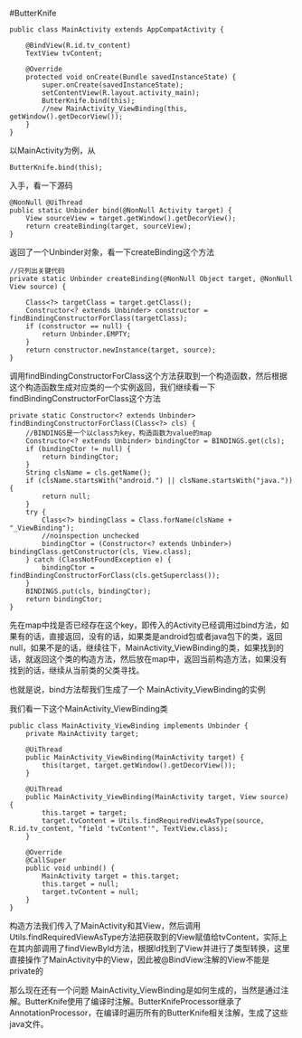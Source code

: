 #ButterKnife

	public class MainActivity extends AppCompatActivity {

    	@BindView(R.id.tv_content)
    	TextView tvContent;

    	@Override
    	protected void onCreate(Bundle savedInstanceState) {
        	super.onCreate(savedInstanceState);
        	setContentView(R.layout.activity_main);
        	ButterKnife.bind(this);
        	//new MainActivity_ViewBinding(this, getWindow().getDecorView());
    	}
	}

 以MainActivity为例，从    
 
 	ButterKnife.bind(this);
 入手，看一下源码
 
 	@NonNull @UiThread
 	public static Unbinder bind(@NonNull Activity target) {
   		View sourceView = target.getWindow().getDecorView();
    	return createBinding(target, sourceView);
  	}
  	
 返回了一个Unbinder对象，看一下createBinding这个方法
 
 	//只列出关键代码
 	private static Unbinder createBinding(@NonNull Object target, @NonNull View source) {
 	
    	Class<?> targetClass = target.getClass();
    	Constructor<? extends Unbinder> constructor = findBindingConstructorForClass(targetClass);
    	if (constructor == null) {
      		return Unbinder.EMPTY;
    	}
      	return constructor.newInstance(target, source);
    }
    
调用findBindingConstructorForClass这个方法获取到一个构造函数，然后根据这个构造函数生成对应类的一个实例返回，我们继续看一下findBindingConstructorForClass这个方法

	private static Constructor<? extends Unbinder> findBindingConstructorForClass(Class<?> cls) {
		//BINDINGS是一个以class为key，构造函数为value的map
    	Constructor<? extends Unbinder> bindingCtor = BINDINGS.get(cls);
    	if (bindingCtor != null) {
      		return bindingCtor;
    	}
    	String clsName = cls.getName();
    	if (clsName.startsWith("android.") || clsName.startsWith("java.")) {
      		return null;
    	}
    	try {
      		Class<?> bindingClass = Class.forName(clsName + "_ViewBinding");
      		//noinspection unchecked
     	 	bindingCtor = (Constructor<? extends Unbinder>) bindingClass.getConstructor(cls, View.class);
    	} catch (ClassNotFoundException e) {
     		bindingCtor = findBindingConstructorForClass(cls.getSuperclass());
    	} 
    	BINDINGS.put(cls, bindingCtor);
    	return bindingCtor;
  	}
  	
先在map中找是否已经存在这个key，即传入的Activity已经调用过bind方法，如果有的话，直接返回，没有的话，如果类是android包或者java包下的类，返回null，如果不是的话，继续往下，MainActivity_ViewBinding的类，如果找到的话，就返回这个类的构造方法，然后放在map中，返回当前构造方法，如果没有找到的话，继续从当前类的父类寻找。

也就是说，bind方法帮我们生成了一个 MainActivity_ViewBinding的实例

我们看一下这个MainActivity_ViewBinding类

	public class MainActivity_ViewBinding implements Unbinder {
  		private MainActivity target;

 	 	@UiThread
  		public MainActivity_ViewBinding(MainActivity target) {
    		this(target, target.getWindow().getDecorView());
  		}

  		@UiThread
  		public MainActivity_ViewBinding(MainActivity target, View source) {
    		this.target = target;
    		target.tvContent = Utils.findRequiredViewAsType(source, R.id.tv_content, "field 'tvContent'", TextView.class);
  		}

  		@Override
  		@CallSuper
  		public void unbind() {
    		MainActivity target = this.target;
    		this.target = null;
    		target.tvContent = null;
  		}
	}
	
构造方法我们传入了MainActivity和其View，然后调用Utils.findRequiredViewAsType方法把获取到的View赋值给tvContent，实际上在其内部调用了findViewById方法，根据Id找到了View并进行了类型转换，这里直接操作了MainActivity中的View，因此被@BindView注解的View不能是private的


那么现在还有一个问题 MainActivity_ViewBinding是如何生成的，当然是通过注解。ButterKnife使用了编译时注解。ButterKnifeProcessor继承了AnnotationProcessor，在编译时遍历所有的ButterKnife相关注解，生成了这些java文件。

